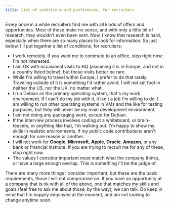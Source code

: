 ```yaml
---
title: List of conditions and preferences, for recruiters
---
```


Every once in a while recruiters find me with all kinds of offers and opportunities. Most of these make no sense, and with only a little bit of research, they wouldn't even been sent. Now, I know that research is hard, especially when there are so many places to look for information. So just below, I'll put together a list of conditions, for recruiters:

* I work remotely. If you want me to commute to an office, stop right now: I'm not interested.
* I am OK with occasional visits to HQ (assuming it is in Europe, and not in a country listed below), but those visits better be rare.
* While I'm willing to travel within Europe, I prefer to do that rarely. Traveling outside of it is something I'd rather avoid. I will not set foot in neither the US, nor the UK, no matter what.
* I run Debian as the primary operating system, that's my work environment. If I can't do my job with it, it isn't a job I'm willing to do. I am willing to run other operating systems in VMs and  the like for testing purposes, but they will never be my main development environment.
* I am not doing any packaging work, except for Debian.
* If the interview process involves coding at a whiteboard, or brain-teasers, or anything like that, I'm walking out. I'm happy to show my skills in realistic environments, if my public code contributions aren't enough for one reason or another.
* I will not work for **Google**, **Microsoft**, **Apple**, **Oracle**, **Amazon**, or any bank or financial institute. If you are trying to recruit me for any of these, stop right now.
* The values I consider important must match what the company thinks, or have a large enough overlap. This is something I'll be the judge of.

There are many more things I consider important, but these are the basic requirements, those I will not compromise on. If you have an opportunity at a company that is ok with all of the above, one that matches my skills and goals (feel free to ask me about those, by the way), we can talk. Do keep in mind that I'm happily employed at the moment, and am not looking to change anytime soon.
